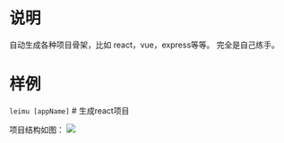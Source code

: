 # 说明
自动生成各种项目骨架，比如 react，vue，express等等。
完全是自己练手。
# 样例
`leimu [appName]` # 生成react项目  

项目结构如图：
![](http://images.hfuusec.cn/18-5-3/49351552.jpg)

